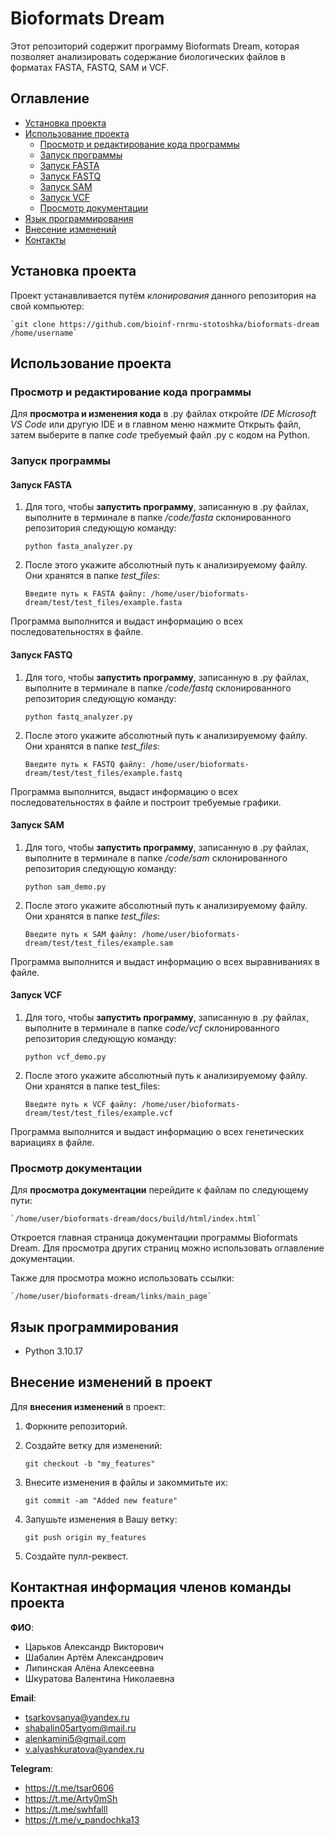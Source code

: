 # Bioformats Dream

Этот репозиторий содержит программу Bioformats Dream, которая позволяет анализировать содержание биологических файлов в форматах FASTA, FASTQ, SAM и VCF.

## Оглавление

- [Установка проекта](#установка-проекта)
- [Использование проекта](#использование-проекта)
    - [Просмотр и редактирование кода программы](#просмотр-и-редактирование-кода-программы)
    - [Запуск программы](#запуск-программы)
    - [Запуск FASTA](#запуск-FASTA)
    - [Запуск FASTQ](#запуск-FASTQ)
    - [Запуск SAM](#запуск-SAM)
    - [Запуск VCF](#запуск-VCF)
    - [Просмотр документации](#просмотр-документации)
- [Язык программирования](#язык-программирования)
- [Внесение изменений](#внесение-изменений-в-проект)
- [Контакты](#контактная-информация-членов-команды-проекта)

## Установка проекта

Проект устанавливается путём *клонирования* данного репозитория на свой компьютер:

    `git clone https://github.com/bioinf-rnrmu-stotoshka/bioformats-dream /home/username`

## Использование проекта

### Просмотр и редактирование кода программы

Для **просмотра и изменения кода** в .py файлах откройте *IDE Microsoft VS Code* или другую IDE и в главном меню нажмите Открыть файл, затем выберите в папке *code* требуемый файл .py с кодом на Python.

### Запуск программы

#### Запуск FASTA

1. Для того, чтобы **запустить программу**, записанную в .py файлах, выполните в терминале в папке */code/fasta* склонированного репозитория следующую команду:

    `python fasta_analyzer.py`
    
2. После этого укажите абсолютный путь к анализируемому файлу. Они хранятся в папке *test_files*:

    `Введите путь к FASTA файлу: /home/user/bioformats-dream/test/test_files/example.fasta`

Программа выполнится и выдаст информацию о всех последовательностях в файле.

#### Запуск FASTQ

1. Для того, чтобы **запустить программу**, записанную в .py файлах, выполните в терминале в папке */code/fastq* склонированного репозитория следующую команду:

    `python fastq_analyzer.py`
    
2. После этого укажите абсолютный путь к анализируемому файлу. Они хранятся в папке *test_files*:

    `Введите путь к FASTQ файлу: /home/user/bioformats-dream/test/test_files/example.fastq`

Программа выполнится, выдаст информацию о всех последовательностях в файле и построит требуемые графики.

#### Запуск SAM

1. Для того, чтобы **запустить программу**, записанную в .py файлах, выполните в терминале в папке */code/sam* склонированного репозитория следующую команду:

    `python sam_demo.py`
    
2. После этого укажите абсолютный путь к анализируемому файлу. Они хранятся в папке *test_files*:

    `Введите путь к SAM файлу: /home/user/bioformats-dream/test/test_files/example.sam`

Программа выполнится и выдаст информацию о всех выравниваниях в файле.

#### Запуск VCF

1. Для того, чтобы **запустить программу**, записанную в .py файлах, выполните в терминале в папке *code/vcf* склонированного репозитория следующую команду:

    `python vcf_demo.py`
    
2. После этого укажите абсолютный путь к анализируемому файлу. Они хранятся в папке test_files:

    `Введите путь к VCF файлу: /home/user/bioformats-dream/test/test_files/example.vcf`

Программа выполнится и выдаст информацию о всех генетических вариациях в файле.

### Просмотр документации

Для **просмотра документации** перейдите к файлам по следующему пути:
    
    `/home/user/bioformats-dream/docs/build/html/index.html`

Откроется главная страница документации программы Bioformats Dream. Для просмотра других страниц можно использовать оглавление документации.

Также для просмотра можно использовать ссылки:

    `/home/user/bioformats-dream/links/main_page`

## Язык программирования

- Python 3.10.17

## Внесение изменений в проект

Для **внесения изменений** в проект:
1. Форкните репозиторий.
2. Создайте ветку для изменений:

    `git checkout -b "my_features"`
    
3. Внесите изменения в файлы и закоммитьте их:

    `git commit -am "Added new feature"`
    
4. Запушьте изменения в Вашу ветку:

    `git push origin my_features`
    
5. Создайте пулл-реквест.

## Контактная информация членов команды проекта

**ФИО**: 
- Царьков Александр Викторович
- Шабалин Артём Александрович
- Липинская Алёна Алексeевна
- Шкуратова Валентина Николаевна

**Email**: 
- tsarkovsanya@yandex.ru
- shabalin05artyom@mail.ru
- alenkamini5@gmail.com
- v.alyashkuratova@yandex.ru

**Telegram**: 
- https://t.me/tsar0606
- https://t.me/Arty0mSh
- https://t.me/swhfalll
- https://t.me/v_pandochka13
